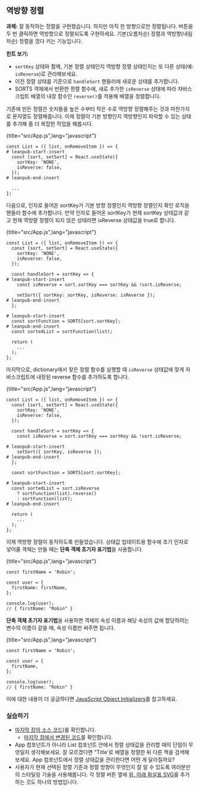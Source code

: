 ## 역방향 정렬

**과제:** 잘 동작하는 정렬을 구현했습니다. 하지만 아직 한 방향으로만 정렬됩니다. 버튼을 두 번 클릭하면 역방향으로 정렬되도록 구현하세요. 기본(오름차순) 정렬과 역방향(내림차순) 정렬을 껐다 키는 기능입니다.

**힌트 보기:**

- `sortKey` 상태와 함께, 기본 정렬 상태인지 역방향 정렬 상태인지는 또 다른 상태(예: `isReverse`)로 관리해보세요.
- 이전 정렬 상태를 기준으로 `handleSort` 핸들러에 새로운 상태를 추가합니다.
- SORTS 객체에서 반환한 정렬 함수에, 새로 추가한 `isReverse` 상태에 따라 자바스크립트 배열의 내장 함수인 `reverse()`를 적용해 배열을 정렬합니다.

기존에 만든 정렬은 숫자들을 높은 수부터 작은 수로 역방향 정렬해주는 것과 마찬가지로 문자열도 정렬해줍니다. 이제 정렬이 기본 방향인지 역방향인지 파악할 수 있는 상태를 추가해 좀 더 복잡한 작업을 해봅시다.

{title="src/App.js",lang="javascript"}

```
const List = ({ list, onRemoveItem }) => {
# leanpub-start-insert
  const [sort, setSort] = React.useState({
    sortKey: 'NONE',
    isReverse: false,
  });
# leanpub-end-insert

  ...
};
```

다음으로, 인자로 들어온 sortKey가 기본 방향 정렬인지 역방향 정렬인지 확인 로직을 핸들러 함수에 추가합니다. 만약 인자로 들어온 sortKey가 현재 sortKey 상태값과 같고 현재 역방랼 정렬이 되지 않은 상태라면 isReverse 상태값을 true로 합니다.

{title="src/App.js",lang="javascript"}

```
const List = ({ list, onRemoveItem }) => {
  const [sort, setSort] = React.useState({
    sortKey: 'NONE',
    isReverse: false,
  });

  const handleSort = sortKey => {
# leanpub-start-insert
    const isReverse = sort.sortKey === sortKey && !sort.isReverse;

    setSort({ sortKey: sortKey, isReverse: isReverse });
# leanpub-end-insert
  };

# leanpub-start-insert
  const sortFunction = SORTS[sort.sortKey];
# leanpub-end-insert
  const sortedList = sortFunction(list);

  return (
    ...
  );
};
```

마지막으로, dictionary에서 찾은 정렬 함수를 실행할 때 `isReverse` 상태값에 맞게 자바스크립트에 내장된 reverse 함수를 추가하도록 합니다.

{title="src/App.js",lang="javascript"}

```
const List = ({ list, onRemoveItem }) => {
  const [sort, setSort] = React.useState({
    sortKey: 'NONE',
    isReverse: false,
  });

  const handleSort = sortKey => {
    const isReverse = sort.sortKey === sortKey && !sort.isReverse;

# leanpub-start-insert
    setSort({ sortKey, isReverse });
# leanpub-end-insert
  };

  const sortFunction = SORTS[sort.sortKey];

# leanpub-start-insert
  const sortedList = sort.isReverse
    ? sortFunction(list).reverse()
    : sortFunction(list);
# leanpub-end-insert

  return (
    ...
  );
};
```

이제 역방향 정렬이 동작하도록 만들었습니다. 상태값 업데이트용 함수에 초기 인자로 넣어줄 객체는 만들 때는 **단축 객체 초기자 표기법**을 사용합니다.

{title="src/App.js",lang="javascript"}

```
const firstName = 'Robin';

const user = {
  firstName: firstName,
};

console.log(user);
// { firstName: "Robin" }
```

**단축 객체 초기자 표기법**을 사용하면 객체의 속성 이름과 해당 속성의 값에 할당하려는 변수의 이름이 같을 때, 속성 이름만 써주면 됩니다.

{title="src/App.js",lang="javascript"}

```
const firstName = 'Robin';

const user = {
  firstName,
};

console.log(user);
// { firstName: "Robin" }
```

이에 대한 내용이 더 궁금하다면 [JavaScript Object Initializers](https://developer.mozilla.org/en-US/docs/Web/JavaScript/Reference/Operators/Object_initializer)를 참고하세요.

### 실습하기

- [마지막 장의 소스 코드](https://codesandbox.io/s/github/the-road-to-learn-react/hacker-stories/tree/hs/Reverse-Sort))를 확인합니다.
  - [마지막 장에서 변경된 코드](https://github.com/the-road-to-learn-react/hacker-stories/compare/hs/Sort...hs/Reverse-Sort?expand=1)를 확인합니다.
- App 컴포넌트가 아니라 List 컴포넌트 안에서 정렬 상태값을 관리할 때의 단점이 무엇일지 생각해보세요. 잘 모르겠다면 "Title'로 배열을 정렬한 뒤 다른 책을 검색해보세요. App 컴포넌트에서 정렬 상태값을 관리한다면 어떤 게 달라질까요?
- 사용자가 현재 선택된 정렬 기준과 정렬 방향이 무엇인지 잘 알 수 있도록 여러분만의 스타일링 기술을 사용해봅니다. 각 정렬 버튼 옆에 [위, 아래 화살표 SVG](https://www.flaticon.com/packs/arrow-set-2)를 추가하는 것도 하나의 방법입니다.
